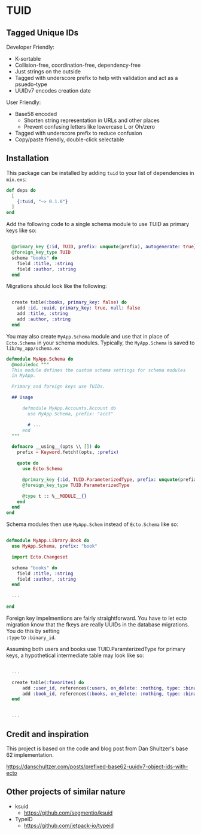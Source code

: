 # TUID
## Tagged Unique IDs


Developer Friendly:

- K-sortable
- Collision-free, coordination-free, dependency-free
- Just strings on the outside
- Tagged with underscore prefix to help with validation and act as a psuedo-type
- UUIDv7 encodes creation date

User Friendly:

- Base58 encoded
    - Shorten string representation in URLs and other places
    - Prevent confusing letters like lowercase L or Oh/zero
- Tagged with underscore prefix to reduce confusion
- Copy/paste friendly, double-click selectable


## Installation

This package can be installed by adding `tuid` to your list of dependencies in `mix.exs`:

```elixir
def deps do
  [
    {:tuid, "~> 0.1.0"}
  ]
end
```

Add the following code to a single schema module to use TUID as primary keys like so:

```elixir

  @primary_key {:id, TUID, prefix: unquote(prefix), autogenerate: true}
  @foreign_key_type TUID
  schema "books" do
    field :title, :string
    field :author, :string
  end
```

Migrations should look like the following:

```elixir

  create table(:books, primary_key: false) do
    add :id, :uuid, primary_key: true, null: false
    add :title, :string
    add :author, :string
  end
```

You may also create `MyApp.Schema` module and use that in place of `Ecto.Schema` in your schema modules.
Typically, the `MyApp.Schema` is saved to `lib/my_app/schema.ex`

```elixir
defmodule MyApp.Schema do
  @moduledoc """
  This module defines the custom schema settings for schema modules
  in MyApp.

  Primary and foreign keys use TUIDs.

  ## Usage

      defmodule MyApp.Accounts.Account do
        use MyApp.Schema, prefix: "acct"

        # ...
      end
  """

  defmacro __using__(opts \\ []) do
    prefix = Keyword.fetch!(opts, :prefix)

    quote do
      use Ecto.Schema

      @primary_key {:id, TUID.ParameterizedType, prefix: unquote(prefix), autogenerate: true}
      @foreign_key_type TUID.ParameterizedType

      @type t :: %__MODULE__{}
    end
  end
end
```

Schema modules then use `MyApp.Schem` instead of `Ecto.Schema` like so:

```elixir

defmodule MyApp.Library.Book do
  use MyApp.Schema, prefix: "book"

  import Ecto.Changeset

  schema "books" do
    field :title, :string
    field :author, :string
  end

  ...
     
end
```

Foreign key impelmentions are fairly straightforward.  You have to let ecto migration know 
that the fkeys are really UUIDs in the database migrations.  You do this by setting  
`:type` to `:binary_id`.  

Assuming both users and books use TUID.ParamterizedType for primary keys, a hypothetical 
intermediate table may look like so:

```elixir

  ...

  create table(:favorites) do
      add :user_id, references(:users, on_delete: :nothing, type: :binary_id), null: false
      add :book_id, references(:books, on_delete: :nothing, type: :binary_id), null: false
  end


  ...     

```

## Credit and inspiration

This project is based on the code and blog post from Dan Shultzer's base 62 implementation. 

https://danschultzer.com/posts/prefixed-base62-uuidv7-object-ids-with-ecto


## Other projects of similar nature


- ksuid
    - https://github.com/segmentio/ksuid
- TypeID
    - https://github.com/jetpack-io/typeid